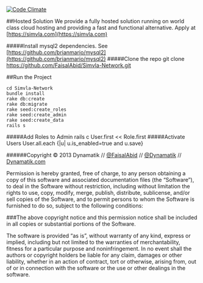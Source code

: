 [![Code Climate](https://codeclimate.com/github/FaisalAbid/Simvla-Network.png)](https://codeclimate.com/github/FaisalAbid/Simvla-Network)

##Hosted Solution
We provide a fully hosted solution running on world class cloud hosting and providing a fast and functional alternative. Apply at [https://simvla.com](https://simvla.com)

#####Install mysql2 dependencies. 
See [https://github.com/brianmario/mysql2](https://github.com/brianmario/mysql2)
#####Clone the repo
    git clone https://github.com/FaisalAbid/Simvla-Network.git

##Run the Project

    cd Simvla-Network
    bundle install
    rake db:create
    rake db:migrate
    rake seed:create_roles
    rake seed:create_admin
    rake seed:create_data
    rails s
    
#####Add Roles to Admin
    rails c
    User.first << Role.first
#####Activate Users
    User.all.each {|u| u.is_enabled=true and u.save}
   
   
######Copyright © 2013 Dynamatik // [@FaisalAbid](http://twitter.com/FaisalAbid) // [@Dynamatik](http://twitter.com/_Dynamatik) // [Dynamatik.com](http://dynamatik.com)

Permission is hereby granted, free of charge, to any person obtaining a copy of this software and associated documentation files (the “Software”), to deal in the Software without restriction, including without limitation the rights to use, copy, modify, merge, publish, distribute, sublicense, and/or sell copies of the Software, and to permit persons to whom the Software is furnished to do so, subject to the following conditions:

###The above copyright notice and this permission notice shall be included in all copies or substantial portions of the Software.

The software is provided “as is”, without warranty of any kind, express or implied, including but not limited to the warranties of merchantability, fitness for a particular purpose and noninfringement. In no event shall the authors or copyright holders be liable for any claim, damages or other liability, whether in an action of contract, tort or otherwise, arising from, out of or in connection with the software or the use or other dealings in the software.
